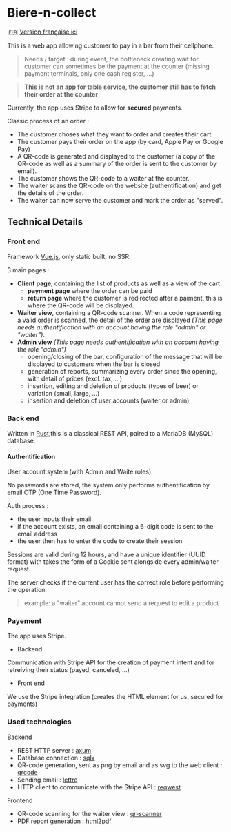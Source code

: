 # Biere-n-collect
🇫🇷 [Version française ici](README.md)

This is a web app allowing customer to pay in a bar from their cellphone.

> Needs / target : during event, the bottleneck creating wait for customer can sometimes be the payment at the counter (missing payment terminals, only one cash register, ...)

> **This is not an app for table service, the customer still has to fetch their order at the counter**

Currently, the app uses Stripe to allow for **secured** payments.

Classic process of an order :
- The customer choses what they want to order and creates their cart
- The customer pays their order on the app (by card, Apple Pay or Google Pay)
- A QR-code is generated and displayed to the customer (a copy of the QR-code as well as a summary of the order is sent to the customer by email).
- The customer shows the QR-code to a waiter at the counter.
- The waiter scans the QR-code on the website (authentification) and get the details of the order.
- The waiter can now serve the customer and mark the order as "served".

## Technical Details
### Front end

Framework [Vue.js](https://vuejs.org/), only static built, no SSR.

3 main pages :
- **Client page**, containing the list of products as well as a view of the cart
    - **payment page** where the order can be paid
    - **return page** where the customer is redirected after a paiment, this is where the QR-code will be displayed.
- **Waiter view**, containing a QR-code scanner. When a code representing a valid order is scanned, the detail of the order are displayed *(This page needs authentification with an account having the role "admin" or "waiter")*.
- **Admin view** *(This page needs authentification with an account having the role "admin")*
    - opening/closing of the bar, configuration of the message that will be displayed to customers when the bar is closed
    - generation of reports, summarizing every order since the opening, with detail of prices (excl. tax, ...)
    - insertion, editing and deletion of products (types of beer) or variation (small, large, ...)
    - insertion and deletion of user accounts (waiter or admin)
### Back end
Written in [Rust](https://www.rust-lang.org/),this is a classical REST API, paired to a MariaDB (MySQL) database.


#### Authentification

User account system (with Admin and Waite roles).

No passwords are stored, the system only performs authentification by email OTP (One Time Password).

Auth process :
- the user inputs their email
- if the account exists, an email containing a 6-digit code is sent to the email address
- the user then has to enter the code to create their session

Sessions are valid during 12 hours, and have a unique identifier (UUID format) with takes the form of a Cookie sent alongside every admin/waiter request.

The server checks if the current user has the correct role before performing the operation.
> example: a "waiter" account cannot send a request to edit a product

### Payement
The app uses Stripe.
- Backend

Communication with Stripe API for the creation of payment intent and for retreiving their status (payed, canceled, ...)

- Front end

We use the Stripe integration (creates the HTML element for us, secured for payments)

### Used technologies

Backend
- REST HTTP server : [axum](https://github.com/tokio-rs/axum)
- Database connection : [sqlx](https://github.com/launchbadge/sqlx)
- QR-code generation, sent as png by email and as svg to the web client : [qrcode](https://github.com/kennytm/qrcode-rust)
- Sending email : [lettre](https://github.com/lettre/lettre)
- HTTP client to communicate with the Stripe API : [reqwest](https://github.com/seanmonstar/reqwest)

Frontend
- QR-code scanning for the waiter view : [qr-scanner](https://github.com/nimiq/qr-scanner)
- PDF report generation : [html2pdf](https://github.com/eKoopmans/html2pdf.js)